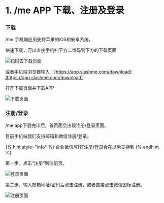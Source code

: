 # 1. /me APP 下载、注册及登录

### 下载

/me 手机端应用支持苹果的iOS和安卓系统。

快速下载，可以直接手机扫下方二维码到下方的下载页面

![&#x626B;&#x7801;&#x53BB;&#x4E0B;&#x8F7D;&#x9875;&#x9762;](../.gitbook/assets/lian-tu-er-wei-ma-2.png)

或者手机端浏览器输入：[https://app.slashme.com/download](https://app.slashme.com/download)

打开下载页面并下载APP

![&#x4E0B;&#x8F7D;&#x9875;&#x9762;](../.gitbook/assets/m1-1.jpeg)

### 注册/登录

/me app下载完毕后，首页面会出现注册/登录页面。

目前手机端我们支持邮箱和微信注册/登录。

{% hint style="info" %}
企业微信/钉钉注册/登录会在以后支持到
{% endhint %}

第一步，点击“注册”到注册页。

![&#x767B;&#x5F55;&#x9875;&#x9762;](../.gitbook/assets/m1-2.jpeg)

第二步，输入邮箱地址/密码后点击注册，或者直接点击微信图标注册。

![&#x6CE8;&#x518C;&#x9875;&#x9762;](../.gitbook/assets/m1-3.jpeg)

